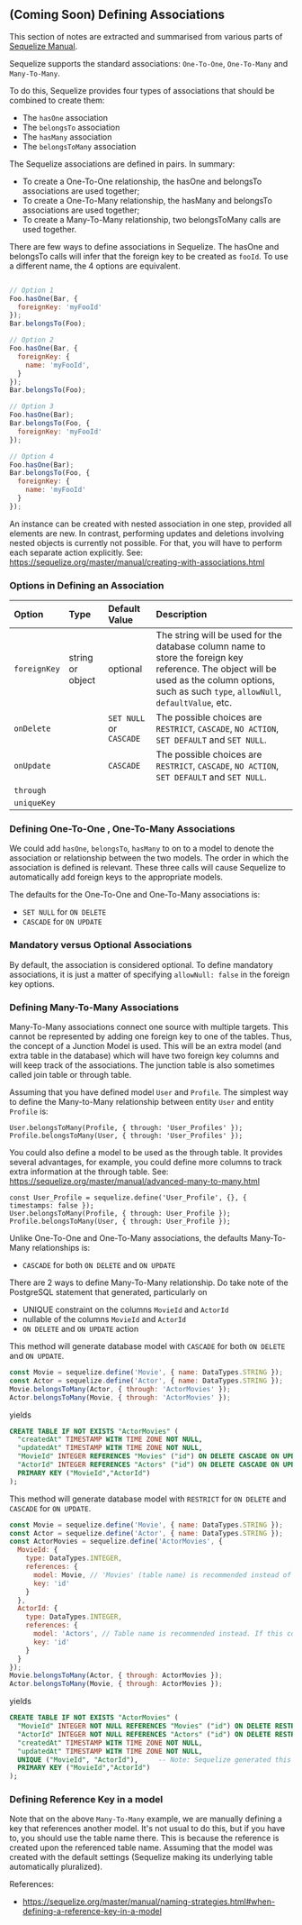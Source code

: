## (Coming Soon) Defining Associations

This section of notes are extracted and summarised from various parts of [Sequelize Manual](https://sequelize.org/master/manual/assocs.html).

Sequelize supports the standard associations: `One-To-One`, `One-To-Many` and `Many-To-Many`.

To do this, Sequelize provides four types of associations that should be combined to create them:
- The `hasOne` association
- The `belongsTo` association
- The `hasMany` association
- The `belongsToMany` association

The Sequelize associations are defined in pairs. In summary:
- To create a One-To-One relationship, the hasOne and belongsTo associations are used together;
- To create a One-To-Many relationship, the hasMany and belongsTo associations are used together;
- To create a Many-To-Many relationship, two belongsToMany calls are used together.

There are few ways to define associations in Sequelize. The hasOne and belongsTo calls will infer that the foreign key to be created as `fooId`. To use a different name, the 4 options are equivalent.
```javascript

// Option 1
Foo.hasOne(Bar, {
  foreignKey: 'myFooId'
});
Bar.belongsTo(Foo);

// Option 2
Foo.hasOne(Bar, {
  foreignKey: {
    name: 'myFooId',
  }
});
Bar.belongsTo(Foo);

// Option 3
Foo.hasOne(Bar);
Bar.belongsTo(Foo, {
  foreignKey: 'myFooId'
});

// Option 4
Foo.hasOne(Bar);
Bar.belongsTo(Foo, {
  foreignKey: {
    name: 'myFooId'
  }
});
```

An instance can be created with nested association in one step, provided all elements are new. In contrast, performing updates and deletions involving nested objects is currently not possible. For that, you will have to perform each separate action explicitly. See: https://sequelize.org/master/manual/creating-with-associations.html

### Options in Defining an Association

 Option           | Type             | Default Value | Description
 :--------------  | :--------------- |:------------- | :---------------------
 `foreignKey`     | string or object | optional      | The string will be used for the database column name to store the foreign key reference. The object will be used as the column options, such as such `type`, `allowNull`, `defaultValue`, etc. 
 `onDelete`       | | `SET NULL` or `CASCADE` | The possible choices are `RESTRICT`, `CASCADE`, `NO ACTION`, `SET DEFAULT` and `SET NULL`.
 `onUpdate`       | | `CASCADE` | The possible choices are `RESTRICT`, `CASCADE`, `NO ACTION`, `SET DEFAULT` and `SET NULL`.
 `through`        | | |
 `uniqueKey`      | | |

### Defining One-To-One , One-To-Many Associations
We could add `hasOne`, `belongsTo`, `hasMany` to on to a model to denote the association or relationship between the two models. The order in which the association is defined is relevant.
These three calls will cause Sequelize to automatically add foreign keys to the appropriate models.

The defaults for the One-To-One and One-To-Many associations is:
- `SET NULL` for `ON DELETE`
- `CASCADE` for `ON UPDATE`

### Mandatory versus Optional Associations
By default, the association is considered optional. To define mandatory associations, it is just a matter of specifying `allowNull: false` in the foreign key options.

### Defining Many-To-Many Associations
Many-To-Many associations connect one source with multiple targets. This cannot be represented by adding one foreign key to one of the tables. Thus, the concept of a Junction Model is used. This will be an extra model (and extra table in the database) which will have two foreign key columns and will keep track of the associations. The junction table is also sometimes called join table or through table.

Assuming that you have defined model `User` and `Profile`. The simplest way to define the Many-to-Many relationship between entity `User` and entity `Profile` is:
```
User.belongsToMany(Profile, { through: 'User_Profiles' });
Profile.belongsToMany(User, { through: 'User_Profiles' });
```

You could also define a model to be used as the through table. It provides several advantages, for example, you could define more columns to track extra information at the through table. See: https://sequelize.org/master/manual/advanced-many-to-many.html
```
const User_Profile = sequelize.define('User_Profile', {}, { timestamps: false });
User.belongsToMany(Profile, { through: User_Profile });
Profile.belongsToMany(User, { through: User_Profile });
```

Unlike One-To-One and One-To-Many associations, the defaults Many-To-Many relationships is:
- `CASCADE` for both `ON DELETE` and `ON UPDATE`

There are 2 ways to define Many-To-Many relationship. Do take note of the PostgreSQL statement that generated, particularly on 
- UNIQUE constraint on the columns `MovieId` and `ActorId`
- nullable of the columns `MovieId` and `ActorId`
- `ON DELETE` and `ON UPDATE` action

This method will generate database model with `CASCADE` for both `ON DELETE` and `ON UPDATE`. 
```javascript
const Movie = sequelize.define('Movie', { name: DataTypes.STRING });
const Actor = sequelize.define('Actor', { name: DataTypes.STRING });
Movie.belongsToMany(Actor, { through: 'ActorMovies' });
Actor.belongsToMany(Movie, { through: 'ActorMovies' });
```
yields
```sql
CREATE TABLE IF NOT EXISTS "ActorMovies" (
  "createdAt" TIMESTAMP WITH TIME ZONE NOT NULL,
  "updatedAt" TIMESTAMP WITH TIME ZONE NOT NULL,
  "MovieId" INTEGER REFERENCES "Movies" ("id") ON DELETE CASCADE ON UPDATE CASCADE,
  "ActorId" INTEGER REFERENCES "Actors" ("id") ON DELETE CASCADE ON UPDATE CASCADE,
  PRIMARY KEY ("MovieId","ActorId")
);
```

This method will generate database model with `RESTRICT` for `ON DELETE` and `CASCADE` for `ON UPDATE`.
```javascript
const Movie = sequelize.define('Movie', { name: DataTypes.STRING });
const Actor = sequelize.define('Actor', { name: DataTypes.STRING });
const ActorMovies = sequelize.define('ActorMovies', {
  MovieId: {
    type: DataTypes.INTEGER,
    references: {
      model: Movie, // 'Movies' (table name) is recommended instead of the Model.
      key: 'id'
    }
  },
  ActorId: {
    type: DataTypes.INTEGER,
    references: {
      model: 'Actors', // Table name is recommended instead. If this column references another table, provide it here as a Model, or a string.
      key: 'id'
    }
  }
});
Movie.belongsToMany(Actor, { through: ActorMovies });
Actor.belongsToMany(Movie, { through: ActorMovies });
```
yields
```sql
CREATE TABLE IF NOT EXISTS "ActorMovies" (
  "MovieId" INTEGER NOT NULL REFERENCES "Movies" ("id") ON DELETE RESTRICT ON UPDATE CASCADE,      -- Note: NOT NULL , RESTRICT
  "ActorId" INTEGER NOT NULL REFERENCES "Actors" ("id") ON DELETE RESTRICT ON UPDATE CASCADE,      -- Note: NOT NULL , RESTRICT
  "createdAt" TIMESTAMP WITH TIME ZONE NOT NULL,
  "updatedAt" TIMESTAMP WITH TIME ZONE NOT NULL,
  UNIQUE ("MovieId", "ActorId"),     -- Note: Sequelize generated this UNIQUE constraint
  PRIMARY KEY ("MovieId","ActorId")
);
```

### Defining Reference Key in a model
Note that on the above `Many-To-Many` example, we are manually defining a key that references another model. It's not usual to do this, but if you have to, you should use the table name there. This is because the reference is created upon the referenced table name. Assuming that the model was created with the default settings (Sequelize making its underlying table automatically pluralized).

References:
- https://sequelize.org/master/manual/naming-strategies.html#when-defining-a-reference-key-in-a-model